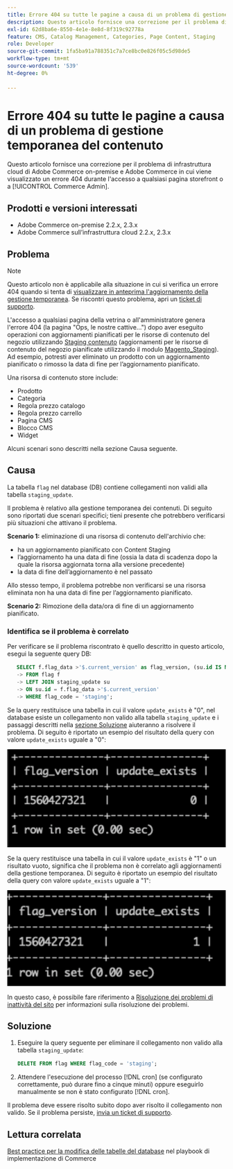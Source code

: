 ```yaml
---
title: Errore 404 su tutte le pagine a causa di un problema di gestione temporanea del contenuto
description: Questo articolo fornisce una correzione per il problema di infrastruttura cloud di Adobe Commerce on-premise e Adobe Commerce in cui viene visualizzato un errore 404 durante l'accesso a qualsiasi pagina storefront o a [!UICONTROL Commerce Admin].
exl-id: 62d8ba6e-8550-4e1e-8e8d-8f319c92778a
feature: CMS, Catalog Management, Categories, Page Content, Staging
role: Developer
source-git-commit: 1fa5ba91a788351c7a7ce8bc0e826f05c5d98de5
workflow-type: tm+mt
source-wordcount: '539'
ht-degree: 0%

---
```


# Errore 404 su tutte le pagine a causa di un problema di gestione temporanea del contenuto

Questo articolo fornisce una correzione per il problema di infrastruttura cloud di Adobe Commerce on-premise e Adobe Commerce in cui viene visualizzato un errore 404 durante l&#39;accesso a qualsiasi pagina storefront o a [!UICONTROL Commerce Admin].

## Prodotti e versioni interessati

* Adobe Commerce on-premise 2.2.x, 2.3.x
* Adobe Commerce sull’infrastruttura cloud 2.2.x, 2.3.x

## Problema

>[!NOTE]
>
>Questo articolo non è applicabile alla situazione in cui si verifica un errore 404 quando si tenta di [visualizzare in anteprima l&#39;aggiornamento della gestione temporanea](https://experienceleague.adobe.com/en/docs/commerce-admin/content-design/guide-overview#preview-the-scheduled-change). Se riscontri questo problema, apri un [ticket di supporto](https://experienceleague.adobe.com/en/docs/commerce-knowledge-base/kb/help-center-guide/magento-help-center-user-guide#support-case).

L&#39;accesso a qualsiasi pagina della vetrina o all&#39;amministratore genera l&#39;errore 404 (la pagina &quot;Ops, le nostre cattive...&quot;) dopo aver eseguito operazioni con aggiornamenti pianificati per le risorse di contenuto del negozio utilizzando [Staging contenuto](https://experienceleague.adobe.com/docs/commerce-admin/content-design/staging/content-staging.html) (aggiornamenti per le risorse di contenuto del negozio pianificate utilizzando il modulo [Magento\_Staging](https://developer.adobe.com/commerce/php/module-reference/)). Ad esempio, potresti aver eliminato un prodotto con un aggiornamento pianificato o rimosso la data di fine per l’aggiornamento pianificato.

Una risorsa di contenuto store include:

* Prodotto
* Categoria
* Regola prezzo catalogo
* Regola prezzo carrello
* Pagina CMS
* Blocco CMS
* Widget

Alcuni scenari sono descritti nella sezione Causa seguente.

## Causa

La tabella `flag` nel database (DB) contiene collegamenti non validi alla tabella `staging_update`.

Il problema è relativo alla gestione temporanea dei contenuti. Di seguito sono riportati due scenari specifici; tieni presente che potrebbero verificarsi più situazioni che attivano il problema.

**Scenario 1:** eliminazione di una risorsa di contenuto dell&#39;archivio che:

* ha un aggiornamento pianificato con Content Staging
* l’aggiornamento ha una data di fine (ossia la data di scadenza dopo la quale la risorsa aggiornata torna alla versione precedente)
* la data di fine dell’aggiornamento è nel passato

Allo stesso tempo, il problema potrebbe non verificarsi se una risorsa eliminata non ha una data di fine per l’aggiornamento pianificato.

**Scenario 2:** Rimozione della data/ora di fine di un aggiornamento pianificato.

### Identifica se il problema è correlato

Per verificare se il problema riscontrato è quello descritto in questo articolo, esegui la seguente query DB:

```sql
   SELECT f.flag_data >'$.current_version' as flag_version, (su.id IS NOT NULL) as update_exists
   -> FROM flag f
   -> LEFT JOIN staging_update su
   -> ON su.id = f.flag_data >'$.current_version'
   -> WHERE flag_code = 'staging';
```

Se la query restituisce una tabella in cui il valore `update_exists` è &quot;0&quot;, nel database esiste un collegamento non valido alla tabella `staging_update` e i passaggi descritti nella [sezione Soluzione](#solution) aiuteranno a risolvere il problema. Di seguito è riportato un esempio del risultato della query con valore `update_exists` uguale a &quot;0&quot;:

![update_exists_0.png](assets/update_exists_0.png)

Se la query restituisce una tabella in cui il valore `update_exists` è &quot;1&quot; o un risultato vuoto, significa che il problema non è correlato agli aggiornamenti della gestione temporanea. Di seguito è riportato un esempio del risultato della query con valore `update_exists` uguale a &quot;1&quot;:

![aggiornamenti_exists_1.png](assets/updates_exist_1.png)

In questo caso, è possibile fare riferimento a [Risoluzione dei problemi di inattività del sito](https://experienceleague.adobe.com/en/docs/commerce-knowledge-base/kb/troubleshooting/site-down-or-unresponsive/magento-site-down-troubleshooter) per informazioni sulla risoluzione dei problemi.

## Soluzione

1. Eseguire la query seguente per eliminare il collegamento non valido alla tabella `staging_update`:

   ```sql
   DELETE FROM flag WHERE flag_code = 'staging';
   ```

1. Attendere l&#39;esecuzione del processo [!DNL cron] (se configurato correttamente, può durare fino a cinque minuti) oppure eseguirlo manualmente se non è stato configurato [!DNL cron].

Il problema deve essere risolto subito dopo aver risolto il collegamento non valido. Se il problema persiste, [invia un ticket di supporto](https://experienceleague.adobe.com/en/docs/commerce-knowledge-base/kb/help-center-guide/magento-help-center-user-guide#support-case).

## Lettura correlata

[Best practice per la modifica delle tabelle del database](https://experienceleague.adobe.com/en/docs/commerce-operations/implementation-playbook/best-practices/development/modifying-core-and-third-party-tables#why-adobe-recommends-avoiding-modifications) nel playbook di implementazione di Commerce
